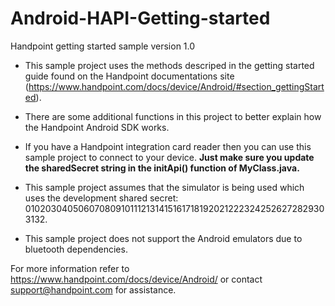 Android-HAPI-Getting-started
============================
Handpoint getting started sample version 1.0

- This sample project uses the methods descriped in the getting started guide found on the Handpoint documentations site (https://www.handpoint.com/docs/device/Android/#section_gettingStarted).

- There are some additional functions in this project to better explain how the Handpoint Android SDK works.

- If you have a Handpoint integration card reader then you can use this sample project to connect to your device. **Just make sure you update the sharedSecret string in the initApi() function of MyClass.java.**

- This sample project assumes that the simulator is being used which uses the development shared secret: 0102030405060708091011121314151617181920212223242526272829303132. 

- This sample project does not support the Android emulators due to bluetooth dependencies. 


For more information refer to https://www.handpoint.com/docs/device/Android/ or contact support@handpoint.com for assistance. 